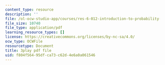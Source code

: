 ```yaml
---
content_type: resource
description: ''
file: /ol-ocw-studio-app/courses/res-6-012-introduction-to-probability-spring-2018/f804f56495dfca73c62d4e6a0a061546_uviHu6m_YnM.pdf
file_size: 10740
file_type: application/pdf
learning_resource_types: []
license: https://creativecommons.org/licenses/by-nc-sa/4.0/
ocw_type: OCWFile
resourcetype: Document
title: 3play pdf file
uid: f804f564-95df-ca73-c62d-4e6a0a061546
---
```

